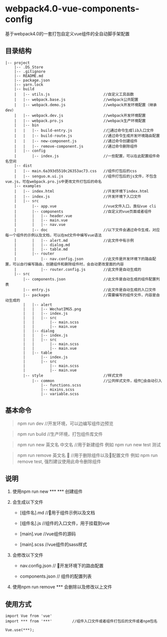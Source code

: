 # webpack4.0-vue-components-config
基于webpack4.0的一套打包自定义vue组件的全自动脚手架配置

## 目录结构

```
|-- project
    |-- .DS_Store
    |-- .gitignore
    |-- README.md
    |-- package.json
    |-- yarn.lock
    |-- build
    |   |-- utils.js                        //自定义工具函数
    |   |-- webpack.base.js                 //webpack公共配置
    |   |-- webpack.demo.js                 //webpack开发环境配置（继承dev）
    |   |-- webpack.dev.js                  //webpack开发环境配置
    |   |-- webpack.pro.js                  //webpack生产环境配置
    |   |-- bin
    |   |   |-- build-entry.js              //通过命令生成lib入口文件
    |   |   |-- build-route.js              //通过命令生成开发环境路由配置
    |   |   |-- new-component.js            //通过命令创建组件
    |   |   |-- remove-component.js         //通过命令删除组件
    |   |-- config
    |       |-- index.js                    //一些配置，可以在此配置组件命名空间
    |-- dist
    |   |-- main.6a393d5510c26353ac73.css   //组件打包后的css
    |   |-- senguo.m.ui.js                  //组件打包后的js文件，不包含vue.js，可在webpack.pro.js中更改文件打包后的命名
    |-- examples
    |   |-- index.html                      //开发环境下index.html
    |   |-- index.js                        //开发环境下入口文件
    |   |-- src
    |       |-- app.vue                     //vue文件入口，类似vue cli
    |       |-- components                  //自定义的vue页面或者组件
    |       |   |-- header.vue
    |       |   |-- main.vue
    |       |   |-- nav.vue
    |       |-- doc                         //以下文件会通过命令生成，对应每一个组件的示例以及文档，可以在md文件中编写vue语法
    |       |   |-- alert.md                //此文件中有示例
    |       |   |-- dialog.md
    |       |   |-- table.md
    |       |-- router
    |           |-- nav.config.json         //此文件是开发环境下的路由配置，可以自行编写路由，创建组件和删除组件时，会自动更改里面的内容
    |           |-- router.config.js        //此文件是自动生成的
    |-- src
        |-- components.json                 //此文件是自动生成的组件配置列表
        |-- entry.js                        //此文件是自动生成的入口文件
        |-- packages                        //需要编写的组件文件，内容是自动生成的
        |   |-- alert
        |   |   |-- WechatIMG5.png
        |   |   |-- index.js
        |   |   |-- src
        |   |       |-- main.scss
        |   |       |-- main.vue
        |   |-- dialog
        |   |   |-- index.js
        |   |   |-- src
        |   |       |-- main.scss
        |   |       |-- main.vue
        |   |-- table
        |       |-- index.js
        |       |-- src
        |           |-- main.scss
        |           |-- main.vue
        |-- style                           //样式文件
            |-- common                      //公共样式文件，组件会自动引入
                |-- functions.scss
                |-- mixins.scss
                |-- variable.scss

```

## 基本命令

> npm run dev                 //开发环境，可以边编写组件边预览

> npm run build               //生产环境，打包组件库文件

> npm run new 英文名 中文名     //用于新建组件 例如 npm run new test 测试

> npm run remove 英文名        //用于删除组件以及配置文件 例如 npm run remove test, 强烈建议使用此命令删除组件

## 说明

1. 使用npm run new *** *** 创建组件
2. 会生成以下文件
    
    * [组件名].md       //用于组件示例以及文档

    * [组件名].js       //组件的入口文件，用于挂载到vue

    * [main].vue       //vue组件的源码

    * [main].scss      //vue组件的sass样式

3. 会修改以下文件

    * nav.config.json // 开发环境下的路由配置

    * components.json // 组件的配置列表

4. 使用npm run remove *** 会删除以及修改以上文件

## 使用方式

```
import Vue from 'vue'
import *** from '***'         //组件入口文件或者组件打包后的文件或者npm包名 

Vue.use(***);
```